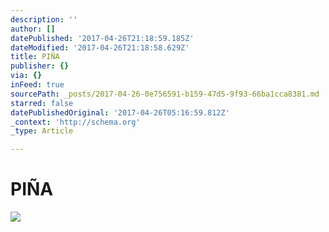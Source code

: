 ```yaml
---
description: ''
author: []
datePublished: '2017-04-26T21:18:59.185Z'
dateModified: '2017-04-26T21:18:58.629Z'
title: PIÑA
publisher: {}
via: {}
inFeed: true
sourcePath: _posts/2017-04-26-0e756591-b159-47d5-9f93-66ba1cca8381.md
starred: false
datePublishedOriginal: '2017-04-26T05:16:59.812Z'
_context: 'http://schema.org'
_type: Article

---
```

# **PIÑA**
![](https://the-grid-user-content.s3-us-west-2.amazonaws.com/f35bc988-73c5-4cc9-8d6a-14b3678847a2.jpg)